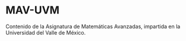 # MAV-UVM
Contenido de la Asignatura de Matemáticas Avanzadas, impartida en la Universidad del Valle de México.
